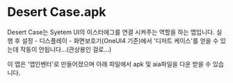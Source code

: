 # Desert Case.apk

Desert Case는 Syetem UI의 이스터에그를 연결 시켜주는 역할을 하는 앱입니다.
실행 후 설정 - 디스플레이 - 화면보호기(OneUI4 기준)에서 '디저트 케이스'를 얻을 수 있는데
작동이 안됩니다...(관상용인 걸로...)

이 앱은 '앱인벤터'로 만들어졌으며 아래 파일에서 apk 및 aia파일을 다운 받을 수 있습니다.
